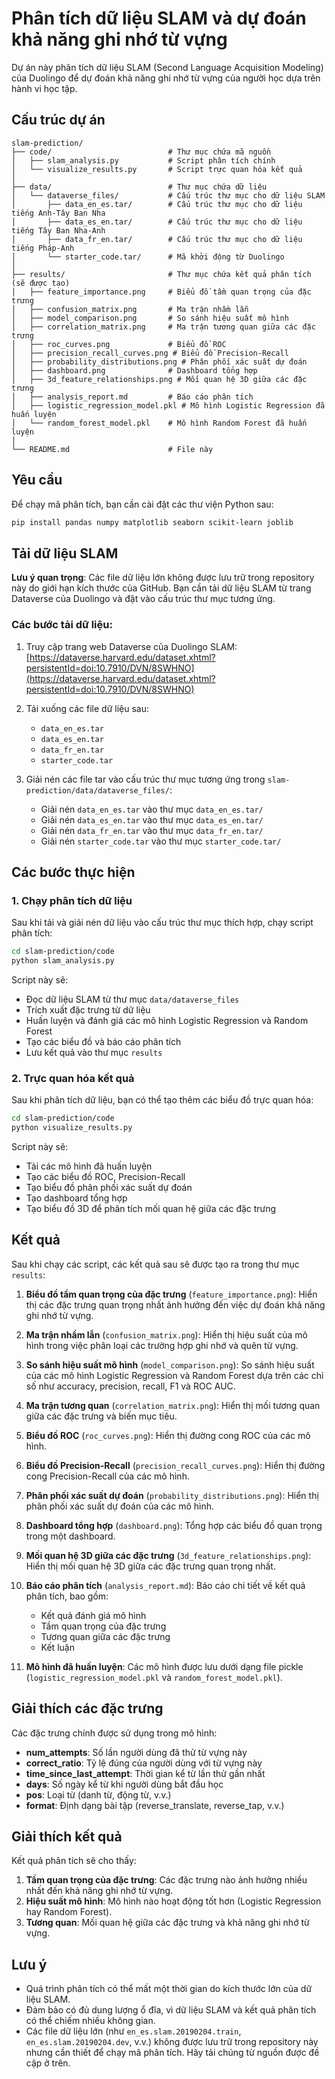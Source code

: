 # Phân tích dữ liệu SLAM và dự đoán khả năng ghi nhớ từ vựng

Dự án này phân tích dữ liệu SLAM (Second Language Acquisition Modeling) của Duolingo để dự đoán khả năng ghi nhớ từ vựng của người học dựa trên hành vi học tập.

## Cấu trúc dự án

```
slam-prediction/
├── code/                          # Thư mục chứa mã nguồn
│   ├── slam_analysis.py           # Script phân tích chính
│   └── visualize_results.py       # Script trực quan hóa kết quả
│
├── data/                          # Thư mục chứa dữ liệu
│   └── dataverse_files/           # Cấu trúc thư mục cho dữ liệu SLAM
│       ├── data_en_es.tar/        # Cấu trúc thư mục cho dữ liệu tiếng Anh-Tây Ban Nha
│       ├── data_es_en.tar/        # Cấu trúc thư mục cho dữ liệu tiếng Tây Ban Nha-Anh
│       ├── data_fr_en.tar/        # Cấu trúc thư mục cho dữ liệu tiếng Pháp-Anh
│       └── starter_code.tar/      # Mã khởi động từ Duolingo
│
├── results/                       # Thư mục chứa kết quả phân tích (sẽ được tạo)
│   ├── feature_importance.png     # Biểu đồ tầm quan trọng của đặc trưng
│   ├── confusion_matrix.png       # Ma trận nhầm lẫn
│   ├── model_comparison.png       # So sánh hiệu suất mô hình
│   ├── correlation_matrix.png     # Ma trận tương quan giữa các đặc trưng
│   ├── roc_curves.png             # Biểu đồ ROC
│   ├── precision_recall_curves.png # Biểu đồ Precision-Recall
│   ├── probability_distributions.png # Phân phối xác suất dự đoán
│   ├── dashboard.png              # Dashboard tổng hợp
│   ├── 3d_feature_relationships.png # Mối quan hệ 3D giữa các đặc trưng
│   ├── analysis_report.md         # Báo cáo phân tích
│   ├── logistic_regression_model.pkl # Mô hình Logistic Regression đã huấn luyện
│   └── random_forest_model.pkl    # Mô hình Random Forest đã huấn luyện
│
└── README.md                      # File này
```

## Yêu cầu

Để chạy mã phân tích, bạn cần cài đặt các thư viện Python sau:

```bash
pip install pandas numpy matplotlib seaborn scikit-learn joblib
```

## Tải dữ liệu SLAM

**Lưu ý quan trọng**: Các file dữ liệu lớn không được lưu trữ trong repository này do giới hạn kích thước của GitHub. Bạn cần tải dữ liệu SLAM từ trang Dataverse của Duolingo và đặt vào cấu trúc thư mục tương ứng.

### Các bước tải dữ liệu:

1. Truy cập trang web Dataverse của Duolingo SLAM: [https://dataverse.harvard.edu/dataset.xhtml?persistentId=doi:10.7910/DVN/8SWHNO](https://dataverse.harvard.edu/dataset.xhtml?persistentId=doi:10.7910/DVN/8SWHNO)

2. Tải xuống các file dữ liệu sau:

    - `data_en_es.tar`
    - `data_es_en.tar`
    - `data_fr_en.tar`
    - `starter_code.tar`

3. Giải nén các file tar vào cấu trúc thư mục tương ứng trong `slam-prediction/data/dataverse_files/`:
    - Giải nén `data_en_es.tar` vào thư mục `data_en_es.tar/`
    - Giải nén `data_es_en.tar` vào thư mục `data_es_en.tar/`
    - Giải nén `data_fr_en.tar` vào thư mục `data_fr_en.tar/`
    - Giải nén `starter_code.tar` vào thư mục `starter_code.tar/`

## Các bước thực hiện

### 1. Chạy phân tích dữ liệu

Sau khi tải và giải nén dữ liệu vào cấu trúc thư mục thích hợp, chạy script phân tích:

```bash
cd slam-prediction/code
python slam_analysis.py
```

Script này sẽ:

-   Đọc dữ liệu SLAM từ thư mục `data/dataverse_files`
-   Trích xuất đặc trưng từ dữ liệu
-   Huấn luyện và đánh giá các mô hình Logistic Regression và Random Forest
-   Tạo các biểu đồ và báo cáo phân tích
-   Lưu kết quả vào thư mục `results`

### 2. Trực quan hóa kết quả

Sau khi phân tích dữ liệu, bạn có thể tạo thêm các biểu đồ trực quan hóa:

```bash
cd slam-prediction/code
python visualize_results.py
```

Script này sẽ:

-   Tải các mô hình đã huấn luyện
-   Tạo các biểu đồ ROC, Precision-Recall
-   Tạo biểu đồ phân phối xác suất dự đoán
-   Tạo dashboard tổng hợp
-   Tạo biểu đồ 3D để phân tích mối quan hệ giữa các đặc trưng

## Kết quả

Sau khi chạy các script, các kết quả sau sẽ được tạo ra trong thư mục `results`:

1. **Biểu đồ tầm quan trọng của đặc trưng** (`feature_importance.png`): Hiển thị các đặc trưng quan trọng nhất ảnh hưởng đến việc dự đoán khả năng ghi nhớ từ vựng.

2. **Ma trận nhầm lẫn** (`confusion_matrix.png`): Hiển thị hiệu suất của mô hình trong việc phân loại các trường hợp ghi nhớ và quên từ vựng.

3. **So sánh hiệu suất mô hình** (`model_comparison.png`): So sánh hiệu suất của các mô hình Logistic Regression và Random Forest dựa trên các chỉ số như accuracy, precision, recall, F1 và ROC AUC.

4. **Ma trận tương quan** (`correlation_matrix.png`): Hiển thị mối tương quan giữa các đặc trưng và biến mục tiêu.

5. **Biểu đồ ROC** (`roc_curves.png`): Hiển thị đường cong ROC của các mô hình.

6. **Biểu đồ Precision-Recall** (`precision_recall_curves.png`): Hiển thị đường cong Precision-Recall của các mô hình.

7. **Phân phối xác suất dự đoán** (`probability_distributions.png`): Hiển thị phân phối xác suất dự đoán của các mô hình.

8. **Dashboard tổng hợp** (`dashboard.png`): Tổng hợp các biểu đồ quan trọng trong một dashboard.

9. **Mối quan hệ 3D giữa các đặc trưng** (`3d_feature_relationships.png`): Hiển thị mối quan hệ 3D giữa các đặc trưng quan trọng nhất.

10. **Báo cáo phân tích** (`analysis_report.md`): Báo cáo chi tiết về kết quả phân tích, bao gồm:

    - Kết quả đánh giá mô hình
    - Tầm quan trọng của đặc trưng
    - Tương quan giữa các đặc trưng
    - Kết luận

11. **Mô hình đã huấn luyện**: Các mô hình được lưu dưới dạng file pickle (`logistic_regression_model.pkl` và `random_forest_model.pkl`).

## Giải thích các đặc trưng

Các đặc trưng chính được sử dụng trong mô hình:

-   **num_attempts**: Số lần người dùng đã thử từ vựng này
-   **correct_ratio**: Tỷ lệ đúng của người dùng với từ vựng này
-   **time_since_last_attempt**: Thời gian kể từ lần thử gần nhất
-   **days**: Số ngày kể từ khi người dùng bắt đầu học
-   **pos**: Loại từ (danh từ, động từ, v.v.)
-   **format**: Định dạng bài tập (reverse_translate, reverse_tap, v.v.)

## Giải thích kết quả

Kết quả phân tích sẽ cho thấy:

1. **Tầm quan trọng của đặc trưng**: Các đặc trưng nào ảnh hưởng nhiều nhất đến khả năng ghi nhớ từ vựng.
2. **Hiệu suất mô hình**: Mô hình nào hoạt động tốt hơn (Logistic Regression hay Random Forest).
3. **Tương quan**: Mối quan hệ giữa các đặc trưng và khả năng ghi nhớ từ vựng.

## Lưu ý

-   Quá trình phân tích có thể mất một thời gian do kích thước lớn của dữ liệu SLAM.
-   Đảm bảo có đủ dung lượng ổ đĩa, vì dữ liệu SLAM và kết quả phân tích có thể chiếm nhiều không gian.
-   Các file dữ liệu lớn (như `en_es.slam.20190204.train`, `en_es.slam.20190204.dev`, v.v.) không được lưu trữ trong repository này nhưng cần thiết để chạy mã phân tích. Hãy tải chúng từ nguồn được đề cập ở trên.
